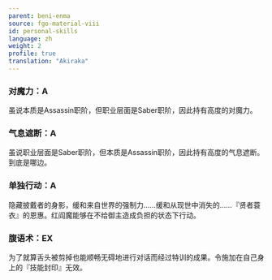 ```yaml
---
parent: beni-enma
source: fgo-material-viii
id: personal-skills
language: zh
weight: 2
profile: true
translation: "Akiraka"
---
```


### 对魔力：A

虽说本质是Assassin职阶，但职业层面是Saber职阶，因此持有高度的对魔力。

### 气息遮断：A

虽说职业层面是Saber职阶，但本质是Assassin职阶，因此持有高度的气息遮断。到底是哪边。

### 单独行动：A

隐藏披戴者的身影，缓和来自世界的强制力……缓和从现世中消失的……『贤者蓑衣』的恩惠。红阎魔能够在不给御主造成负担的状态下行动。

### 腹语术：EX

为了就算舌头被剪掉也能顺畅无碍地进行对话而经过特训的成果。令施加在自己身上的『技能封印』无效。
